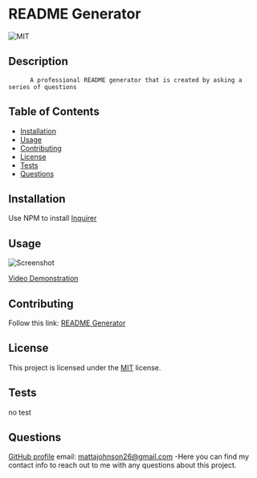 # README Generator
![MIT](https://img.shields.io/badge/License-MIT-yellow.svg)

## Description
          A professional README generator that is created by asking a series of questions
          
## Table of Contents
- [Installation](#installation)
- [Usage](#usage)
- [Contributing](#contributing)
- [License](#license)
- [Tests](#tests)
- [Questions](#questions)

## Installation
Use NPM to install [Inquirer](https://www.npmjs.com/package/inquirer)

## Usage
![Screenshot](https://github.com/user-attachments/assets/1fc2c699-9ac1-4c89-a6aa-a1174e563a9f)

[Video Demonstration](https://www.awesomescreenshot.com/video/30478012?key=fd41fbede1c9e79b9586f3240b754e0a)

## Contributing
Follow this link: [README Generator](github.com/MattAJ26/README-Generator)

## License

This project is licensed under the [MIT](https://opensource.org/licenses/MIT) license.

## Tests
no test

## Questions
[GitHub profile](github.com/MattAJ26) email: mattajohnson26@gmail.com
-Here you can find my contact info to reach out to me with any questions about this project.
